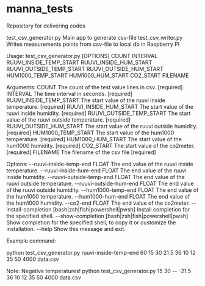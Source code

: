 # manna_tests
Repository for delivering codes

test_csv_generator.py      Main app to generate csv-file
test_csv_writer.py         Writes measurements points from csv-file to local db in Raspberry PI

Usage: test_csv_generator.py [OPTIONS] COUNT INTERVAL 
                            RUUVI_INSIDE_TEMP_START RUUVI_INSIDE_HUM_START 
                            RUUVI_OUTSIDE_TEMP_START RUUVI_OUTSIDE_HUM_START 
                            HUM1000_TEMP_START HUM1000_HUM_START 
                            CO2_START 
                            FILENAME

Arguments:
  COUNT                     The count of the test value lines in csv.
                            [required]
  INTERVAL                  The time interval in seconds.  [required]
  RUUVI_INSIDE_TEMP_START   The start value of the ruuvi inside temperature.
                            [required]
  RUUVI_INSIDE_HUM_START    The start value of the ruuvi inside humidity.
                            [required]
  RUUVI_OUTSIDE_TEMP_START  The start value of the ruuvi outside temperature.
                            [required]
  RUUVI_OUTSIDE_HUM_START   The start value of the ruuvi outside humidity.
                            [required]
  HUM1000_TEMP_START        The start value of the hum1000 temperature.
                            [required]
  HUM1000_HUM_START         The start value of the hum1000 humidity.
                            [required]
  CO2_START                 The start value of the co2meter.  [required]
  FILENAME                  The filename of the csv file  [required]

Options:
  --ruuvi-inside-temp-end FLOAT   The end value of the ruuvi inside
                                  temperature.
  --ruuvi-inside-hum-end FLOAT    The end value of the ruuvi inside humidity.
  --ruuvi-outside-temp-end FLOAT  The end value of the ruuvi outside
                                  temperature.
  --ruuvi-outside-hum-end FLOAT   The end value of the ruuvi outside humidity.
  --hum1000-temp-end FLOAT        The end value of the hum1000 temperature.
  --hum1000-hum-end FLOAT         The end value of the hum1000 humidity.
  --co2-end FLOAT                 The end value of the co2meter.
  --install-completion [bash|zsh|fish|powershell|pwsh]
                                  Install completion for the specified shell.
  --show-completion [bash|zsh|fish|powershell|pwsh]
                                  Show completion for the specified shell, to
                                  copy it or customize the installation.
  --help                          Show this message and exit.


Example command:

python test_csv_generator.py ruuvi-inside-temp-end 60 15 30 21.5 36 10 12 35  50 4000 data.csv

Note: Negative temperatures!
python test_csv_generator.py 15 30 -- -21.5 36 10 12 35  50 4000 data.csv
